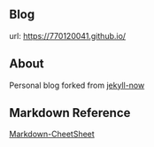 ## Blog
url: https://770120041.github.io/

## About
Personal blog forked from [jekyll-now](https://github.com/barryclark/jekyll-now)

## Markdown Reference
[Markdown-CheetSheet](https://github.com/adam-p/markdown-here/wiki/Markdown-Cheatsheet)
